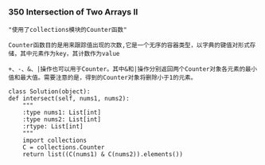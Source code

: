 ### 350	Intersection of Two Arrays II

	"使用了collections模块的Counter函数"

	Counter函数目的是用来跟踪值出现的次数,它是一个无序的容器类型，以字典的键值对形式存储，其中元素作为key，其计数作为value

	+、-、&、|操作也可以用于Counter。其中&和|操作分别返回两个Counter对象各元素的最小值和最大值。需要注意的是，得到的Counter对象将删除小于1的元素。

	class Solution(object):
    def intersect(self, nums1, nums2):
        """
        :type nums1: List[int]
        :type nums2: List[int]
        :rtype: List[int]
        """
        import collections
        C = collections.Counter
        return list((C(nums1) & C(nums2)).elements())
